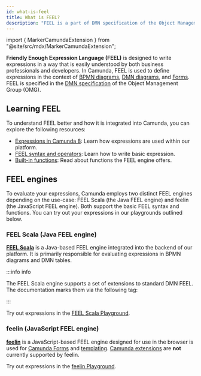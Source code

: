 ```yaml
---
id: what-is-feel
title: What is FEEL?
description: "FEEL is a part of DMN specification of the Object Management Group."
---
```


import { MarkerCamundaExtension } from "@site/src/mdx/MarkerCamundaExtension";

**Friendly Enough Expression Language (FEEL)** is designed to write expressions in a way that is easily understood by both business professionals and developers. In Camunda, FEEL is used to define expressions in the context of [BPMN diagrams](/components/modeler/bpmn/bpmn.md), [DMN diagrams](/components/modeler/dmn/dmn.md), and [Forms](/components/modeler/forms/camunda-forms-reference.md). FEEL is specified in
the [DMN specification](https://www.omg.org/spec/DMN/) of the Object Management Group (OMG).

## Learning FEEL

To understand FEEL better and how it is integrated into Camunda, you can explore the following resources:

- [Expressions in Camunda 8](/components/concepts/expressions.md): Learn how expressions are used within our platform.
- [FEEL syntax and operators](./language-guide/feel-expressions-introduction.md): Learn how to write basic expression.
- [Built-in functions](./builtin-functions/feel-built-in-functions-introduction.md): Read about functions the FEEL engine offers.

## FEEL engines

To evaluate your expressions, Camunda employs two distinct FEEL engines depending on the use-case: FEEL Scala (the Java FEEL engine) and feelin (the JavaScript FEEL engine). Both support the basic FEEL syntax and functions. You can try out your expressions in our playgrounds outlined below.

### FEEL Scala (Java FEEL engine)

[**FEEL Scala**](https://github.com/camunda/feel-scala) is a Java-based FEEL engine integrated into the backend of our platform. It is primarily responsible for evaluating expressions in BPMN diagrams and DMN tables.

:::info <a id="camunda-extensions">info</a>

The FEEL Scala engine supports a set of extensions to standard DMN FEEL. The documentation marks them via the following tag:

<MarkerCamundaExtension />
:::

Try out expressions in the [FEEL Scala Playground](https://camunda.github.io/feel-scala/docs/playground/).

### feelin (JavaScript FEEL engine)

[**feelin**](https://github.com/nikku/feelin) is a JavaScript-based FEEL engine designed for use in the browser is used for [Camunda Forms](../forms/camunda-forms-reference.md) and [templating](../forms/configuration/forms-config-templating-syntax.md). [Camunda extensions](#camunda-extensions) are **not** currently supported by feelin.

Try out expressions in the [feelin Playground](https://nikku.github.io/feel-playground/).
